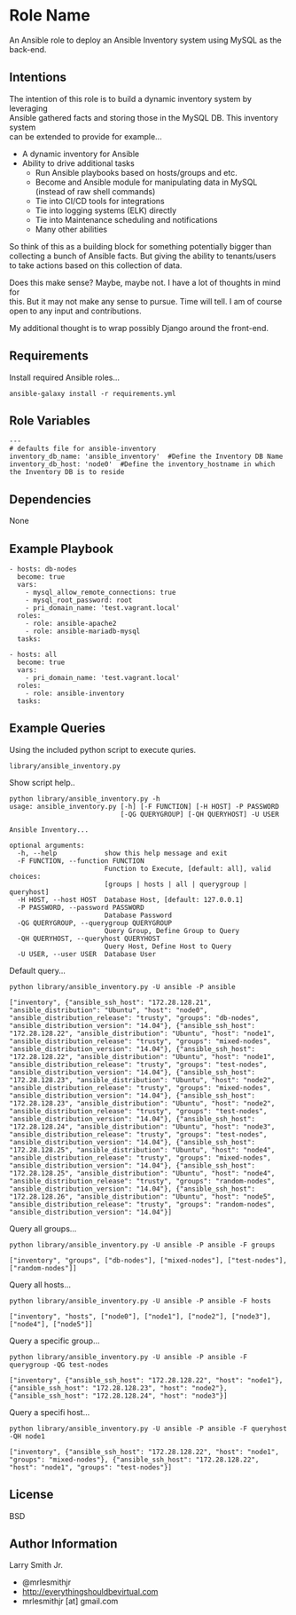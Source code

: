 Role Name
=========

An Ansible role to deploy an Ansible Inventory system using MySQL as the back-end.  

Intentions
----------
The intention of this role is to build a dynamic inventory system by leveraging  
Ansible gathered facts and storing those in the MySQL DB. This inventory system  
can be extended to provide for example...
- A dynamic inventory for Ansible
- Ability to drive additional tasks
  - Run Ansible playbooks based on hosts/groups and etc.
  - Become and Ansible module for manipulating data in MySQL (instead of raw shell commands)
  - Tie into CI/CD tools for integrations
  - Tie into logging systems (ELK) directly
  - Tie into Maintenance scheduling and notifications
  - Many other abilities

So think of this as a building block for something potentially bigger than  
collecting a bunch of Ansible facts. But giving the ability to tenants/users  
to take actions based on this collection of data.  

Does this make sense? Maybe, maybe not. I have a lot of thoughts in mind for  
this. But it may not make any sense to pursue. Time will tell. I am of course  
open to any input and contributions.  

My additional thought is to wrap possibly Django around the front-end.

Requirements
------------

Install required Ansible roles...  
````
ansible-galaxy install -r requirements.yml
````

Role Variables
--------------

````
---
# defaults file for ansible-inventory
inventory_db_name: 'ansible_inventory'  #Define the Inventory DB Name
inventory_db_host: 'node0'  #Define the inventory_hostname in which the Inventory DB is to reside
````

Dependencies
------------

None

Example Playbook
----------------
````
- hosts: db-nodes
  become: true
  vars:
    - mysql_allow_remote_connections: true
    - mysql_root_password: root
    - pri_domain_name: 'test.vagrant.local'
  roles:
    - role: ansible-apache2
    - role: ansible-mariadb-mysql
  tasks:

- hosts: all
  become: true
  vars:
    - pri_domain_name: 'test.vagrant.local'
  roles:
    - role: ansible-inventory
  tasks:
````

Example Queries
---------------
Using the included python script to execute quries.

````
library/ansible_inventory.py
````

Show script help..
````
python library/ansible_inventory.py -h                   
usage: ansible_inventory.py [-h] [-F FUNCTION] [-H HOST] -P PASSWORD
                            [-QG QUERYGROUP] [-QH QUERYHOST] -U USER

Ansible Inventory...

optional arguments:
  -h, --help            show this help message and exit
  -F FUNCTION, --function FUNCTION
                        Function to Execute, [default: all], valid choices:
                        [groups | hosts | all | querygroup | queryhost]
  -H HOST, --host HOST  Database Host, [default: 127.0.0.1]
  -P PASSWORD, --password PASSWORD
                        Database Password
  -QG QUERYGROUP, --querygroup QUERYGROUP
                        Query Group, Define Group to Query
  -QH QUERYHOST, --queryhost QUERYHOST
                        Query Host, Define Host to Query
  -U USER, --user USER  Database User
````
Default query...
````
python library/ansible_inventory.py -U ansible -P ansible
````
````
["inventory", {"ansible_ssh_host": "172.28.128.21", "ansible_distribution": "Ubuntu", "host": "node0", "ansible_distribution_release": "trusty", "groups": "db-nodes", "ansible_distribution_version": "14.04"}, {"ansible_ssh_host": "172.28.128.22", "ansible_distribution": "Ubuntu", "host": "node1", "ansible_distribution_release": "trusty", "groups": "mixed-nodes", "ansible_distribution_version": "14.04"}, {"ansible_ssh_host": "172.28.128.22", "ansible_distribution": "Ubuntu", "host": "node1", "ansible_distribution_release": "trusty", "groups": "test-nodes", "ansible_distribution_version": "14.04"}, {"ansible_ssh_host": "172.28.128.23", "ansible_distribution": "Ubuntu", "host": "node2", "ansible_distribution_release": "trusty", "groups": "mixed-nodes", "ansible_distribution_version": "14.04"}, {"ansible_ssh_host": "172.28.128.23", "ansible_distribution": "Ubuntu", "host": "node2", "ansible_distribution_release": "trusty", "groups": "test-nodes", "ansible_distribution_version": "14.04"}, {"ansible_ssh_host": "172.28.128.24", "ansible_distribution": "Ubuntu", "host": "node3", "ansible_distribution_release": "trusty", "groups": "test-nodes", "ansible_distribution_version": "14.04"}, {"ansible_ssh_host": "172.28.128.25", "ansible_distribution": "Ubuntu", "host": "node4", "ansible_distribution_release": "trusty", "groups": "mixed-nodes", "ansible_distribution_version": "14.04"}, {"ansible_ssh_host": "172.28.128.25", "ansible_distribution": "Ubuntu", "host": "node4", "ansible_distribution_release": "trusty", "groups": "random-nodes", "ansible_distribution_version": "14.04"}, {"ansible_ssh_host": "172.28.128.26", "ansible_distribution": "Ubuntu", "host": "node5", "ansible_distribution_release": "trusty", "groups": "random-nodes", "ansible_distribution_version": "14.04"}]
````
Query all groups...
````
python library/ansible_inventory.py -U ansible -P ansible -F groups
````
````
["inventory", "groups", ["db-nodes"], ["mixed-nodes"], ["test-nodes"], ["random-nodes"]]
````
Query all hosts...
````
python library/ansible_inventory.py -U ansible -P ansible -F hosts
````
````
["inventory", "hosts", ["node0"], ["node1"], ["node2"], ["node3"], ["node4"], ["node5"]]
````
Query a specific group...
````
python library/ansible_inventory.py -U ansible -P ansible -F querygroup -QG test-nodes
````
````
["inventory", {"ansible_ssh_host": "172.28.128.22", "host": "node1"}, {"ansible_ssh_host": "172.28.128.23", "host": "node2"}, {"ansible_ssh_host": "172.28.128.24", "host": "node3"}]
````
Query a specifi host...
````
python library/ansible_inventory.py -U ansible -P ansible -F queryhost -QH node1
````
````
["inventory", {"ansible_ssh_host": "172.28.128.22", "host": "node1", "groups": "mixed-nodes"}, {"ansible_ssh_host": "172.28.128.22", "host": "node1", "groups": "test-nodes"}]
````

License
-------

BSD

Author Information
------------------

Larry Smith Jr.
- @mrlesmithjr
- http://everythingshouldbevirtual.com
- mrlesmithjr [at] gmail.com
